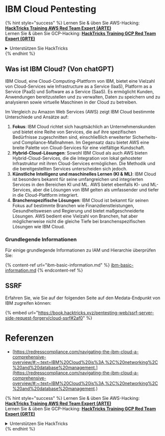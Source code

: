 # IBM Cloud Pentesting

{% hint style="success" %}
Lernen Sie & üben Sie AWS-Hacking:<img src="/.gitbook/assets/image.png" alt="" data-size="line">[**HackTricks Training AWS Red Team Expert (ARTE)**](https://training.hacktricks.xyz/courses/arte)<img src="/.gitbook/assets/image.png" alt="" data-size="line">\
Lernen Sie & üben Sie GCP-Hacking: <img src="/.gitbook/assets/image (2).png" alt="" data-size="line">[**HackTricks Training GCP Red Team Expert (GRTE)**<img src="/.gitbook/assets/image (2).png" alt="" data-size="line">](https://training.hacktricks.xyz/courses/grte)

<details>

<summary>Unterstützen Sie HackTricks</summary>

* Überprüfen Sie die [**Abonnementpläne**](https://github.com/sponsors/carlospolop)!
* **Treten Sie der** 💬 [**Discord-Gruppe**](https://discord.gg/hRep4RUj7f) oder der [**Telegram-Gruppe**](https://t.me/peass) bei oder **folgen** Sie uns auf **Twitter** 🐦 [**@hacktricks\_live**](https://twitter.com/hacktricks\_live)**.**
* **Teilen Sie Hacking-Tricks, indem Sie PRs an die** [**HackTricks**](https://github.com/carlospolop/hacktricks) und [**HackTricks Cloud**](https://github.com/carlospolop/hacktricks-cloud) Github-Repositorys senden.

</details>
{% endhint %}

## Was ist IBM Cloud? (Von chatGPT)

IBM Cloud, eine Cloud-Computing-Plattform von IBM, bietet eine Vielzahl von Cloud-Services wie Infrastructure as a Service (IaaS), Platform as a Service (PaaS) und Software as a Service (SaaS). Es ermöglicht Kunden, Anwendungen bereitzustellen und zu verwalten, Daten zu speichern und zu analysieren sowie virtuelle Maschinen in der Cloud zu betreiben.

Im Vergleich zu Amazon Web Services (AWS) zeigt IBM Cloud bestimmte Unterschiede und Ansätze auf:

1. **Fokus**: IBM Cloud richtet sich hauptsächlich an Unternehmenskunden und bietet eine Reihe von Services, die auf ihre spezifischen Bedürfnisse zugeschnitten sind, einschließlich erweiterter Sicherheits- und Compliance-Maßnahmen. Im Gegensatz dazu bietet AWS eine breite Palette von Cloud-Services für eine vielfältige Kundschaft.
2. **Hybrid-Cloud-Lösungen**: Sowohl IBM Cloud als auch AWS bieten Hybrid-Cloud-Services, die die Integration von lokal gehosteter Infrastruktur mit ihren Cloud-Services ermöglichen. Die Methodik und die bereitgestellten Services unterscheiden sich jedoch.
3. **Künstliche Intelligenz und maschinelles Lernen (KI & ML)**: IBM Cloud ist besonders bekannt für seine umfangreichen und integrierten Services in den Bereichen KI und ML. AWS bietet ebenfalls KI- und ML-Services, aber die Lösungen von IBM gelten als umfassender und tiefer in die Cloud-Plattform integriert.
4. **Branchenspezifische Lösungen**: IBM Cloud ist bekannt für seinen Fokus auf bestimmte Branchen wie Finanzdienstleistungen, Gesundheitswesen und Regierung und bietet maßgeschneiderte Lösungen. AWS bedient eine Vielzahl von Branchen, hat aber möglicherweise nicht die gleiche Tiefe bei branchenspezifischen Lösungen wie IBM Cloud.


### Grundlegende Informationen

Für einige grundlegende Informationen zu IAM und Hierarchie überprüfen Sie:

{% content-ref url="ibm-basic-information.md" %}
[ibm-basic-information.md](ibm-basic-information.md)
{% endcontent-ref %}

## SSRF

Erfahren Sie, wie Sie auf der folgenden Seite auf den Medata-Endpunkt von IBM zugreifen können:

{% embed url="https://book.hacktricks.xyz/pentesting-web/ssrf-server-side-request-forgery/cloud-ssrf#2af0" %}


# Referenzen
* [https://redresscompliance.com/navigating-the-ibm-cloud-a-comprehensive-overview/#:~:text=IBM%20Cloud%20is%3A,%2C%20networking%2C%20and%20database%20management.](https://redresscompliance.com/navigating-the-ibm-cloud-a-comprehensive-overview/#:~:text=IBM%20Cloud%20is%3A,%2C%20networking%2C%20and%20database%20management.)

{% hint style="success" %}
Lernen Sie & üben Sie AWS-Hacking:<img src="/.gitbook/assets/image.png" alt="" data-size="line">[**HackTricks Training AWS Red Team Expert (ARTE)**](https://training.hacktricks.xyz/courses/arte)<img src="/.gitbook/assets/image.png" alt="" data-size="line">\
Lernen Sie & üben Sie GCP-Hacking: <img src="/.gitbook/assets/image (2).png" alt="" data-size="line">[**HackTricks Training GCP Red Team Expert (GRTE)**<img src="/.gitbook/assets/image (2).png" alt="" data-size="line">](https://training.hacktricks.xyz/courses/grte)

<details>

<summary>Unterstützen Sie HackTricks</summary>

* Überprüfen Sie die [**Abonnementpläne**](https://github.com/sponsors/carlospolop)!
* **Treten Sie der** 💬 [**Discord-Gruppe**](https://discord.gg/hRep4RUj7f) oder der [**Telegram-Gruppe**](https://t.me/peass) bei oder **folgen** Sie uns auf **Twitter** 🐦 [**@hacktricks\_live**](https://twitter.com/hacktricks\_live)**.**
* **Teilen Sie Hacking-Tricks, indem Sie PRs an die** [**HackTricks**](https://github.com/carlospolop/hacktricks) und [**HackTricks Cloud**](https://github.com/carlospolop/hacktricks-cloud) Github-Repositorys senden.

</details>
{% endhint %}
